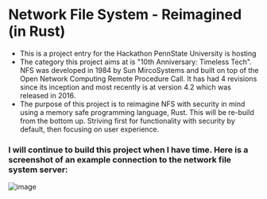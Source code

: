 # Network File System - Reimagined (in Rust)
- This is a project entry for the Hackathon PennState University is hosting 
- The category this project aims at is "10th Anniversary: Timeless Tech". NFS was developed in 1984 by Sun MircoSystems and built on top of the Open Network Computing Remote Procedure Call. It has had 4 revisions since its inception and most recently is at version 4.2 which was released in 2016.
- The purpose of this project is to reimagine NFS with security in mind using a memory safe programming language, Rust. This will be re-build from the bottom up. Striving first for functionality with security by default, then focusing on user experience.

### I will continue to build this project when I have time. Here is a screenshot of an example connection to the network file system server:
![image](https://github.com/user-attachments/assets/9ee3191d-8cd4-4655-9150-0f94a4ae4f6d)

